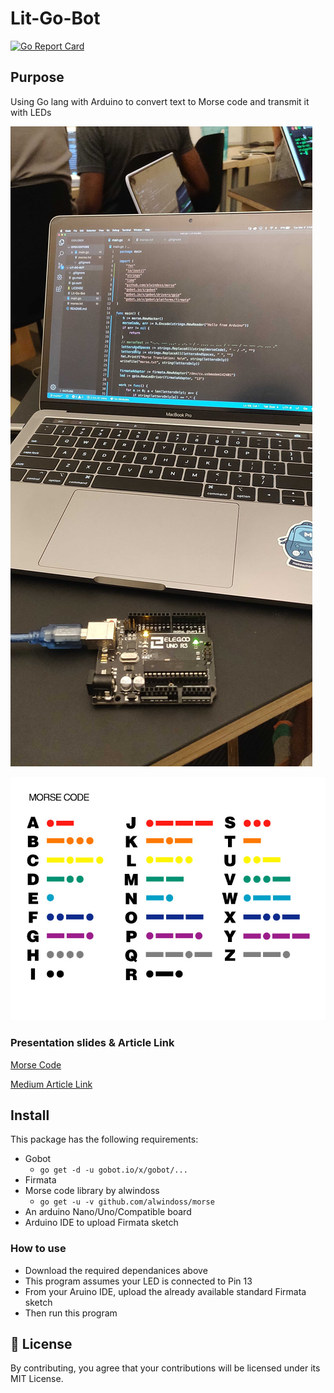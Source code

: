 # Lit-Go-Bot
[![Go Report Card](https://goreportcard.com/badge/github.com/Abhishek5101/Lit-Go-Bot)](https://goreportcard.com/report/github.com/Abhishek5101/Lit-Go-Bot)

## Purpose
Using Go lang with Arduino to convert text to Morse code and transmit it with LEDs

![Project Picture](https://raw.githubusercontent.com/Abhishek5101/Lit-Go-Bot/master/project_picture.jpg)

![Int'l Morse Code](https://raw.githubusercontent.com/Abhishek5101/Lit-Go-Bot/master/colored_morse_code.jpg)

### Presentation slides & Article Link
[Morse Code](https://docs.google.com/presentation/d/19pMEI79wN8EOLtRxAUrVsAwAV1u26ckRt4PgVCkrl90/edit?usp=sharing)

[Medium Article Link](https://medium.com/@miabhishekkulkarni/using-go-with-arduino-to-transmit-messages-with-an-led-3ac089a42aac)

## Install
This package has the following requirements:
*  Gobot
    - `go get -d -u gobot.io/x/gobot/...`
*  Firmata
*  Morse code library by alwindoss
    - `go get -u -v github.com/alwindoss/morse`
* An arduino Nano/Uno/Compatible board
* Arduino IDE to upload Firmata sketch

### How to use

* Download the required dependanices above
* This program  assumes your LED is connected to Pin 13
* From your Aruino IDE, upload the already available standard Firmata sketch
* Then run this program

## 📝 License

By contributing, you agree that your contributions will be licensed under its MIT License.
